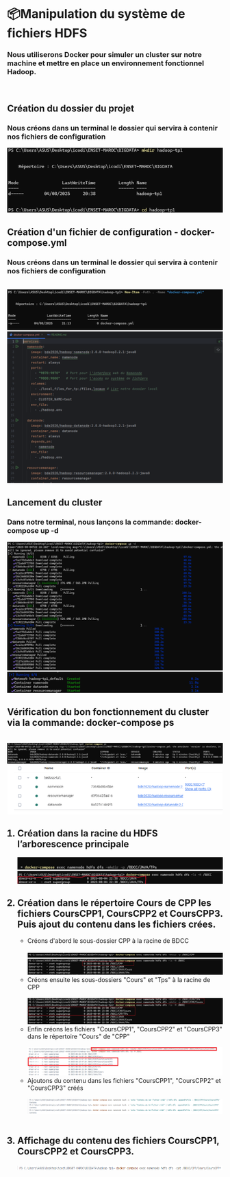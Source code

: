 <h1>📦Manipulation du système de fichiers HDFS</h1>
<p><h3>Nous utiliserons Docker pour simuler un cluster sur notre machine et mettre en place un environnement fonctionnel Hadoop.</h3></p>
<br/>
<h2>Création du dossier du projet</h2>
<p><h3>Nous créons dans un terminal le dossier qui servira à contenir nos fichiers de configuration</h3></p>
<img src="captures/creation-dossier.png">
<br/>
<h2>Création d'un fichier de configuration - docker-compose.yml</h2>
<p><h3>Nous créons dans un terminal le dossier qui servira à contenir nos fichiers de configuration</h3></p>
<br/>
<img src="captures/docker-compose.png">
<br/>
<img src="captures/docker-compose.yml.png">
<br/>
<h2>Lancement du cluster</h2>
<p><h3>Dans notre terminal, nous lançons la commande: <strong>docker-compose up -d</strong></h3></p>
<img src="captures/lancement-cluster.png">
<br/>
<img src="captures/created.png">
<h2>Vérification du bon fonctionnement du cluster via la commande: docker-compose ps</h2>
<br/>
<img src="captures/docker-compose-ps.png">
<br/>
<img src="captures/conteneurs.png">
<br/>
<ol>
<h2><li>Création dans la racine du HDFS l’arborescence principale</li></h2>
<img src="captures/hdf-dfs-exec.png">
<br/>
<img src="captures/visualisation-racine.png">
<br/>
<h2><li>Création dans le répertoire Cours de CPP les fichiers CoursCPP1, CoursCPP2 et
CoursCPP3. Puis ajout du contenu dans les fichiers crées.</li></h2>
<ul>
<li>Créons d'abord le sous-dossier CPP à la racine de BDCC</li>
<br/>
<img src="captures/BDCC-CPP.png">
<br/>
<img src="captures/visual-CPP.png">
<br/>
<li>Créons ensuite les sous-dossiers "Cours" et "Tps" à la racine de CPP</li>
<br/>
<img src="captures/CPP-Cours-TPs.png">
<br/>
<li>Enfin créons les fichiers "CoursCPP1", "CoursCPP2" et "CoursCPP3" dans le répertoire "Cours" de "CPP"</li>
<br/>
<img src="captures/creation-fichiers.png">
<br/>
<li>Ajoutons du contenu dans les fichiers "CoursCPP1", "CoursCPP2" et "CoursCPP3" créés</li>
<br/>
<img src="captures/Ajout-contenu.png">
</ul>
<br/>
<h2><li>Affichage du contenu des fichiers CoursCPP1, CoursCPP2 et CoursCPP3.</li></h2>
<img src="captures/Affichage-contenu.png">
</ol>
